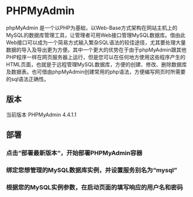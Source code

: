 # PHPMyAdmin

phpMyAdmin 是一个以PHP为基础，以Web-Base方式架构在网站主机上的MySQL的数据库管理工具，让管理者可用Web接口管理MySQL数据库。借由此Web接口可以成为一个简易方式输入繁杂SQL语法的较佳途径，尤其要处理大量数据的导入及导出更为方便。其中一个更大的优势在于由于phpMyAdmin跟其他PHP程序一样在网页服务器上运行，但是您可以在任何地方使用这些程序产生的HTML页面，也就是于远程管理MySQL数据库，方便的创建、修改、删除数据库及数据表。也可借由phpMyAdmin创建常用的php语法，方便编写网页时所需要的sql语法正确性。

## 版本

当前版本 PHPMyAdmin 4.4.1.1

## 部署

### 点击“部署最新版本“，开始部署PHPMyAdmin容器

### 绑定您想管理的MySQL数据库实例，并设置服务别名为“mysql”

### 根据您的MySQL实例参数，在启动页面的填写响应的用户名和密码

